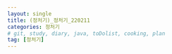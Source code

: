 ```yaml
---
layout: single
title: (정처기)_정처기_220211
categories: 정처기
# git, study, diary, java, toDolist, cooking, plan
tag: [정처기] 
---
```


##

